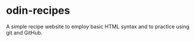 # odin-recipes

A simple recipe website to employ basic HTML syntax and to practice using git and GitHub.
